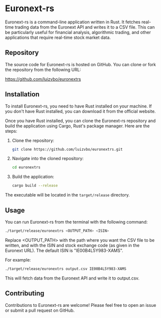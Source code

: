 # Euronext-rs

Euronext-rs is a command-line application written in Rust. It fetches real-time
trading data from the Euronext API and writes it to a CSV file. This can be
particularly useful for financial analysis, algorithmic trading, and other
applications that require real-time stock market data.

## Repository

The source code for Euronext-rs is hosted on GitHub. You can clone or fork the
repository from the following URL:

https://github.com/luizvbo/euronextrs

## Installation

To install Euronext-rs, you need to have Rust installed on your machine. If you
don't have Rust installed, you can download it from the official website.

Once you have Rust installed, you can clone the Euronext-rs repository and build
the application using Cargo, Rust's package manager. Here are the steps:

1. Clone the repository:

   ```bash
   git clone https://github.com/luizvbo/euronextrs.git
   ```

2. Navigate into the cloned repository:

   ```bash
   cd euronextrs
   ```

3. Build the application:

   ```bash
   cargo build --release
   ```

The executable will be located in the `target/release` directory.

## Usage

You can run Euronext-rs from the terminal with the following command:

```bash
./target/release/euronextrs <OUTPUT_PATH> <ISIN>
```

Replace <OUTPUT_PATH> with the path where you want the CSV file to be written,
and <ISIN> with the ISIN and stock exchange code (as given in the Euronext URL).
The default ISIN is "IE00B4L5Y983-XAMS".

For example:

```bash
./target/release/euronextrs output.csv IE00B4L5Y983-XAMS
```

This will fetch data from the Euronext API and write it to output.csv.

## Contributing

Contributions to Euronext-rs are welcome! Please feel free to open an issue or
submit a pull request on GitHub.

